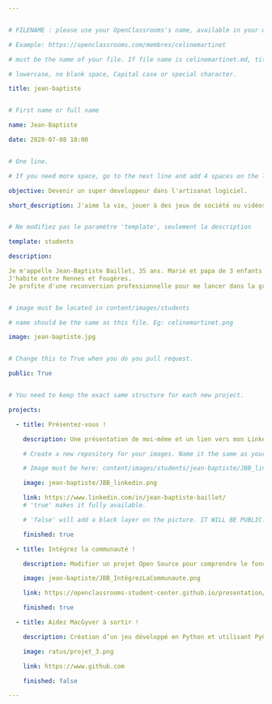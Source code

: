 ```yaml
---


# FILENAME : please use your OpenClassrooms's name, available in your url.

# Example: https://openclassrooms.com/membres/celinemartinet

# must be the name of your file. If file name is celinemartinet.md, title is celinemartinet.

# lowercase, no blank space, Capital case or special character.

title: jean-baptiste


# First name or full name

name: Jean-Baptiste

date: 2020-07-08 18:00


# One line.

# If you need more space, go to the next line and add 4 spaces on the left, as in 'description'.

objective: Devenir un super developpeur dans l'artisanat logiciel.

short_description: J'aime la vie, jouer à des jeux de société ou vidéos en famille ou avec des amis.


# Ne modifiez pas le paramètre 'template', seulement la description

template: students

description:

Je m'appelle Jean-Baptiste Baillet, 35 ans. Marié et papa de 3 enfants.
J'habite entre Rennes et Fougères.
Je profite d'une reconversion professionnelle pour me lancer dans la grande aventure du developpement d'applications pythons.


# image must be located in content/images/students

# name should be the same as this file. Eg: celinemartinet.png

image: jean-baptiste.jpg


# Change this to True when you do you pull request.

public: True


# You need to keep the exact same structure for each new project.

projects:

  - title: Présentez-vous !

    description: Une présentation de moi-même et un lien vers mon LinkedIn.

    # Create a new repository for your images. Name it the same as your nickname and profile picture.

    # Image must be here: content/images/students/jean-baptiste/JBB_linkedin.png

    image: jean-baptiste/JBB_linkedin.png

    link: https://www.linkedin.com/in/jean-baptiste-baillet/
    # 'true' makes it fully available.

    # 'false' will add a black layer on the picture. IT WILL BE PUBLIC!

    finished: true

  - title: Intégrez la communauté !

    description: Modifier un projet Open Source pour comprendre le fonctionnement de Git, de Github et des pull requests. 

    image: jean-baptiste/JBB_IntégrezLaCommunaute.png

    link: https://openclassrooms-student-center.github.io/presentation/students/jean-baptiste.html

    finished: true

  - title: Aidez MacGyver à sortir !

    description: Création d’un jeu développé en Python et utilisant PyGame.

    image: ratus/projet_3.png

    link: https://www.github.com

    finished: false

---
```


